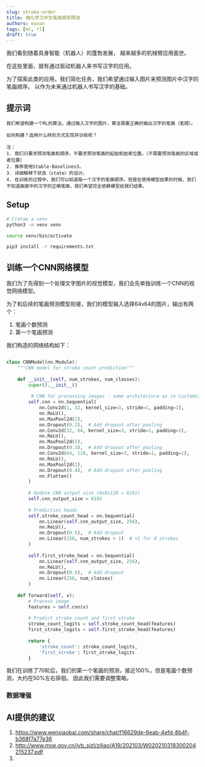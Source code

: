 ```yaml
---
slug: stroke-order
title: 强化学习中文笔画顺序预测
authors: eason
tags: [ml, rl]
draft: true
---
```


我们看到随着具身智能（机器人）的蓬勃发展，
越来越多的机械臂应用面世。

在这些里面，就有通过驱动机器人来书写汉字的应用。

为了探索此类的应用，我们简化任务，我们希望通过输入图片来预测图片中汉字的笔画顺序。
以作为未来通过机器人书写汉字的基础。

<!-- truncate -->

## 提示词

```
我们希望构建一个RL的算法，通过输入汉字的图片，算法需要正确的输出汉字的笔画（笔顺）。

如何构建？选用什么样的方式实现并训练呢？

注：
1. 我们只要求预测笔画和顺序，不要求预测笔画的起始和结束位置。（不需要预测笔画的区域或者位置）
2. 推荐使用Stable-Baselines3。
3. 详细解释下状态（state）的设计。
4. 在训练的过程中，我们可以知道每一个汉字的笔画顺序。但是在使用模型结果的时候，我们不知道画面中的汉字的正确笔画，我们希望完全依赖模型给我们结果。
```

## Setup

```bash
# Cretae a venv
python3 -m venv venv

source venv/bin/activate

pip3 install -r requirements.txt
```

## 训练一个CNN网络模型

我们为了先得到一个处理文字图片的视觉模型，我们会先单独训练一个CNN的视觉网络模型。

为了和后续的笔画预测模型衔接，我们的模型输入选择64x64的图片，输出有两个：

1. 笔画个数预测
2. 第一个笔画预测

我们构造的网络结构如下：

```python

class CNNModel(nn.Module):
    """CNN model for stroke count prediction"""
    
    def __init__(self, num_strokes, num_classes):
        super().__init__()
        
         # CNN for processing images - same architecture as in CustomCombinedExtractor
        self.cnn = nn.Sequential(
            nn.Conv2d(1, 32, kernel_size=3, stride=1, padding=1),
            nn.ReLU(),
            nn.MaxPool2d(2),
            nn.Dropout(0.2),  # Add dropout after pooling
            nn.Conv2d(32, 64, kernel_size=3, stride=1, padding=1),
            nn.ReLU(),
            nn.MaxPool2d(2),
            nn.Dropout(0.3),  # Add dropout after pooling
            nn.Conv2d(64, 128, kernel_size=3, stride=1, padding=1),
            nn.ReLU(),
            nn.MaxPool2d(2),
            nn.Dropout(0.4),  # Add dropout after pooling
            nn.Flatten()
        )
        
        # Update CNN output size (8x8x128 = 8192)
        self.cnn_output_size = 8192
        
        # Prediction heads
        self.stroke_count_head = nn.Sequential(
            nn.Linear(self.cnn_output_size, 256),
            nn.ReLU(),
            nn.Dropout(0.5),  # Add dropout
            nn.Linear(256, num_strokes + 1)  # +1 for 0 strokes
        )
        
        self.first_stroke_head = nn.Sequential(
            nn.Linear(self.cnn_output_size, 256),
            nn.ReLU(),
            nn.Dropout(0.5),  # Add dropout
            nn.Linear(256, num_classes)
        )
    
    def forward(self, x):
        # Process image
        features = self.cnn(x)
        
        # Predict stroke count and first stroke
        stroke_count_logits = self.stroke_count_head(features)
        first_stroke_logits = self.first_stroke_head(features)
        
        return {
            'stroke_count': stroke_count_logits,
            'first_stroke': first_stroke_logits
        }
```

我们在训练了70轮后，我们的第一个笔画的预测，接近100%，但是笔画个数预测，大约在50%左右徘徊。
因此我们需要调整策略。

### 数据增强



## AI提供的建议

1. https://www.wenxiaobai.com/share/chat/f16629de-6eab-4efd-8b4f-b368f7a77e36
2. http://www.moe.gov.cn/jyb_sjzl/ziliao/A19/202103/W020210318300204215237.pdf
3. 
